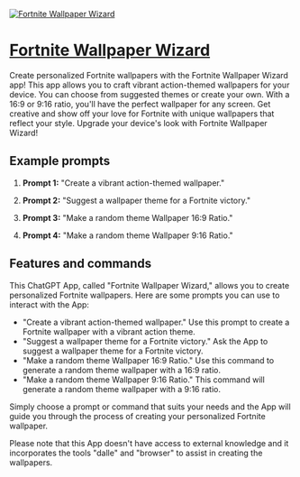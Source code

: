 [![Fortnite Wallpaper Wizard](https://files.oaiusercontent.com/file-cTSYaBuDMwtMvTyJDD2D0F7E?se=2123-10-19T17%3A34%3A26Z&sp=r&sv=2021-08-06&sr=b&rscc=max-age%3D31536000%2C%20immutable&rscd=attachment%3B%20filename%3D0c1e0e83-f779-4f71-8916-b02c764a56c0.png&sig=IQol79yJVeAoWF/vrkvnn0sb6LBM5VsCiVqY6ygPa5o%3D)](https://chat.openai.com/g/g-pjqOvvsuX-fortnite-wallpaper-wizard)

# [Fortnite Wallpaper Wizard](https://chat.openai.com/g/g-pjqOvvsuX-fortnite-wallpaper-wizard)

Create personalized Fortnite wallpapers with the Fortnite Wallpaper Wizard app! This app allows you to craft vibrant action-themed wallpapers for your device. You can choose from suggested themes or create your own. With a 16:9 or 9:16 ratio, you'll have the perfect wallpaper for any screen. Get creative and show off your love for Fortnite with unique wallpapers that reflect your style. Upgrade your device's look with Fortnite Wallpaper Wizard!

## Example prompts

1. **Prompt 1:** "Create a vibrant action-themed wallpaper."

2. **Prompt 2:** "Suggest a wallpaper theme for a Fortnite victory."

3. **Prompt 3:** "Make a random theme Wallpaper 16:9 Ratio."

4. **Prompt 4:** "Make a random theme Wallpaper 9:16 Ratio."

## Features and commands

This ChatGPT App, called "Fortnite Wallpaper Wizard," allows you to create personalized Fortnite wallpapers. Here are some prompts you can use to interact with the App:

- "Create a vibrant action-themed wallpaper." Use this prompt to create a Fortnite wallpaper with a vibrant action theme.
- "Suggest a wallpaper theme for a Fortnite victory." Ask the App to suggest a wallpaper theme for a Fortnite victory.
- "Make a random theme Wallpaper 16:9 Ratio." Use this command to generate a random theme wallpaper with a 16:9 ratio.
- "Make a random theme Wallpaper 9:16 Ratio." This command will generate a random theme wallpaper with a 9:16 ratio.

Simply choose a prompt or command that suits your needs and the App will guide you through the process of creating your personalized Fortnite wallpaper.

Please note that this App doesn't have access to external knowledge and it incorporates the tools "dalle" and "browser" to assist in creating the wallpapers.